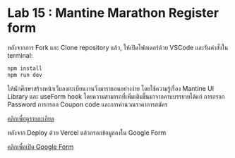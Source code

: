 # Lab 15 : Mantine Marathon Register form

หลังจากการ Fork และ Clone repository แล้ว, ให้เปิดโฟลเดอร์ด้วย VSCode และรันคำสั่งใน terminal:

```bash
npm install
npm run dev
```

ให้นักศึกษาสร้างหน้าเว็บลงทะเบียนงานวิ่งมาราธอนอย่างง่าย โดยใช้ความรู้เรื่อง Mantine UI Library และ useForm hook โดยความสามารถที่เพิ่มเติมขึ้นมาจากคาบบรรยายได้แก่ การกรอก Password การกรอก Coupon code และการคำนวณราคาการสมัคร

[คลิกเพื่อดูรายละเอียด](https://o365cmu-my.sharepoint.com/:b:/g/personal/chayanin_s_cmu_ac_th1/Effh6xXKtBRMoAmZ6HmCQU0BFGHPR-Nw5sviJmKGbW3PPQ?e=Ddtj4n)

หลังจาก Deploy ด้วย Vercel แล้วกรอกข้อมูลลงใน Google Form

[คลิกเพื่อเปิด Google Form](https://forms.gle/EcNVG6ptDs9pbHSD6)
